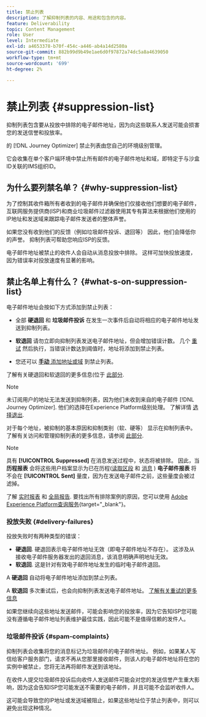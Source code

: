 ```yaml
---
title: 禁止列表
description: 了解抑制列表的内容、用途和包含的内容。
feature: Deliverability
topic: Content Management
role: User
level: Intermediate
exl-id: a4653378-b70f-454c-a446-ab4a14d2580a
source-git-commit: 882b99d9b49e1ae6d0f97872a74dc5a8a4639050
workflow-type: tm+mt
source-wordcount: '699'
ht-degree: 2%

---
```


# 禁止列表 {#suppression-list}

抑制列表包含要从投放中排除的电子邮件地址，因为向这些联系人发送可能会损害您的发送信誉和投放率。

的 [!DNL Journey Optimizer] 禁止列表由您自己的环境级别管理。

它会收集在单个客户端环境中禁止所有邮件的电子邮件地址和域，即特定于与沙盒ID关联的IMS组织ID。

## 为什么要列禁名单？ {#why-suppression-list}

为了控制其收件箱所有者收到的电子邮件并确保他们仅接收他们想要的电子邮件，互联网服务提供商(ISP)和商业垃圾邮件过滤器使用其专有算法来根据他们使用的IP地址和发送域来跟踪电子邮件发送者的整体声誉。

如果您没有收到他们的反馈（例如垃圾邮件投诉、退回等） 因此，他们会降低你的声誉。 抑制列表可帮助您响应ISP的反馈。

电子邮件地址被禁止的收件人会自动从消息投放中排除。 这样可加快投放速度，因为错误率对投放速度有显著的影响。

## 禁止名单上有什么？ {#what-s-on-suppression-list}

电子邮件地址会按如下方式添加到禁止列表：

* 全部 **硬退回** 和 **垃圾邮件投诉** 在发生一次事件后自动将相应的电子邮件地址发送到抑制列表。

* **软退回** 请勿立即向抑制列表发送电子邮件地址，但会增加错误计数。 几个 [重试](../configuration/retries.md) 然后执行，当错误计数达到阈值时，地址将添加到禁止列表。

* 您还可以 [**手动** 添加地址或域](../configuration/manage-suppression-list.md#add-addresses-and-domains) 到禁止列表。

了解有关硬退回和软退回的更多信息(位于 [此部分](#delivery-failures).

>[!NOTE]
>
>未订阅用户的地址无法发送到抑制列表，因为他们未收到来自的电子邮件 [!DNL Journey Optimizer]. 他们的选择在Experience Platform级别处理。 了解详情 [选择退出](consent.md).

对于每个地址，被抑制的基本原因和抑制类别（软、硬等） 显示在抑制列表中。 了解有关访问和管理抑制列表的更多信息，请参阅 [此部分](../configuration/manage-suppression-list.md).

>[!NOTE]
>
>具有 **[!UICONTROL Suppressed]** 在消息发送过程中，状态将被排除。 因此，当 **历程报表** 会将这些用户档案显示为已在历程([读取区段](../building-journeys/read-segment.md) 和 [消息](../building-journeys/journeys-message.md) ) **电子邮件报表** 将不会在 **[!UICONTROL Sent]** 量度，因为在发送电子邮件之前，这些量度会被过滤掉。
>
>了解 [实时报表](../reports/live-report.md) 和 [全局报告](../reports/global-report.md). 要找出所有排除案例的原因，您可以使用 [Adobe Experience Platform查询服务](https://experienceleague.adobe.com/docs/experience-platform/query/api/getting-started.html){target=&quot;_blank&quot;}。

### 投放失败 {#delivery-failures}

投放失败时有两种类型的错误：

* **硬退回**. 硬退回表示电子邮件地址无效（即电子邮件地址不存在）。 这涉及从接收电子邮件服务器发出的退回消息，该消息明确声明地址无效。
* **软退回**. 这是针对有效电子邮件地址发生的临时电子邮件退回。

A **硬退回** 自动将电子邮件地址添加到禁止列表。

A **软退回** <!--or an **ignored** error--> 多次重试后，也会向抑制列表发送电子邮件地址。 [了解有关重试的更多信息](../configuration/retries.md)

如果您继续向这些地址发送邮件，可能会影响您的投放率，因为它告知ISP您可能没有遵循电子邮件地址列表维护最佳实践，因此可能不是值得信赖的发件人。

### 垃圾邮件投诉 {#spam-complaints}

抑制列表会收集将您的消息标记为垃圾邮件的电子邮件地址。 例如，如果某人写信给客户服务部门，请求不再从您那里接收邮件，则该人的电子邮件地址将在您的实例中被禁止，您将无法再将邮件发送到该地址。

在收件人提交垃圾邮件投诉后向收件人发送邮件可能会对您的发送信誉产生重大影响，因为这会告知ISP您可能发送不需要的电子邮件，并且可能不会监听收件人。

这可能会导致您的IP地址或发送域被阻止，如果这些地址位于禁止列表中，则可以避免出现这种情况。
